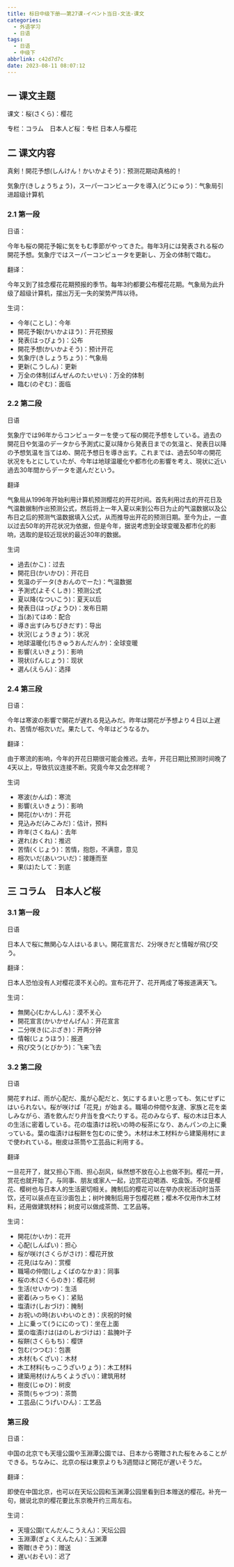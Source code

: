 ```yaml
---
title: 标日中级下册——第27课-イベント当日-文法-课文
categories:
  - 外语学习
  - 日语
tags:
  - 日语
  - 中级下
abbrlink: c42d7d7c
date: 2023-08-11 08:07:12
---
```

## 一 课文主题

课文：桜(さくら)：樱花

专栏：コラム　日本人ど桜：专栏 日本人与樱花

<!--more-->

## 二 课文内容

真剣！開花予想(しんけん！かいかよそう)：预测花期动真格的！

気象庁(きしょうちょう)，ス一パ一コンビュ一夕を導入(どうにゅう)：气象局引进超级计算机

### 2.1 第一段

日语：

今年も桜の開花予報に気をもむ季節がやってきた。毎年3月には発表される桜の開花予想。気象庁ではスーパーコンピュータを更新し、万全の体制で臨む。


翻译：

今年又到了挂念樱花花期预报的季节。每年3约都要公布樱花花期。气象局为此升级了超级计算机，摆出万无一失的架势严阵以待。

生词：

* 今年(ことし)：今年
* 開花予報(かいかよほう)：开花预报
* 発表(はっぴょう)：公布
* 開花予想(かいかよそう)：预计开花
* 気象庁(きしょうちょう)：气象局
* 更新(こうしん)：更新
* 万全の体制(ばんぜんのたいせい)：万全的体制
* 臨む(のぞむ)：面临

### 2.2 第二段

日语

気象庁では96年からコンピューターを使って桜の開花予想をしている。過去の開花日や気温のデータから予測式に夏以降から発表日までの気温と、発表日以降の予想気温を当てはめ、開花予想日を導き出す。これまでは、過去50年の開花状况をもとにしていたが、今年は地球温暖化や都市化の影響を考え、現状に近い過去30年間からデータを選んだという。

翻译

气象局从1996年开始利用计算机预测樱花的开花时间。首先利用过去的开花日及气温数据制作出预测公式，然后将上一年入夏以来到公布日为止的气温数据以及公布日之后的预测气温数据填入公式，从而推导出开花的预测日期。至今为止，一直以过去50年的开花状况为依据，但是今年，据说考虑到全球变暖及都市化的影响，选取的是较近现状的最近30年的数据。

生词

* 過去(かこ)：过去
* 開花日(かいかひ)：开花日
* 気温のデータ(きおんのでーた)：气温数据
* 予測式(よそくしき)：预测公式
* 夏以降(なついこう)：夏天以后
* 発表日(はっぴょうひ)：发布日期
* 当(あ)てはめ：配合
* 導き出す(みちびきだす)：导出
* 状況(じょうきょう)：状况
* 地球温暖化(ちきゅうおんだんか)：全球变暖
* 影響(えいきょう)：影响
* 現状(げんじょう)：现状
* 選ん(えらん)：选择

### 2.4 第三段

日语：

今年は寒波の影響で開花が遅れる見込みだ。昨年は開花が予想より４日以上遅れ、苦情が相次いだ。果たして、今年はどうなるか。

翻译：

由于寒流的影响，今年的开花日期很可能会推迟。去年，开花日期比预测时间晚了4天以上，导致抗议连接不断。究竟今年又会怎样呢？


生词

* 寒波(かんぱ)：寒流
* 影響(えいきょう)：影响
* 開花(かいか)：开花
* 見込みだ(みこみだ)：估计，预料
* 昨年(さくねん)：去年
* 遅れ(おくれ)：推迟
* 苦情(くじょう)：苦情，抱怨，不满意，意见
* 相次いだ(あいついだ)：接踵而至
* 果(は)たして：到底

## 三 コラム　日本人ど桜

### 3.1 第一段

日语

日本人で桜に無関心な人はいるまい。開花宣言だ、2分咲きだと情報が飛び交う。

翻译：

日本人恐怕没有人对樱花漠不关心的。宣布花开了、花开两成了等报道满天飞。

生词：

* 無関心(むかんしん)：漠不关心
* 開花宣言(かいかせんげん)：开花宣言
* 二分咲き(にぶざき)：开两分钟
* 情報(じょうほう)：报道
* 飛び交う(とびかう)：飞来飞去

### 3.2 第二段

日语

開花すれば、雨が心配だ、風が心配だと、気にするまいと思っても、気にせずにはいられない。桜が咲けば「花見」が始まる。職場の仲間や友達、家族と花を楽しみながら、酒を飲んだり弁当を食べたりする。花のみならず、桜の木は日本人の生活に密着している。花の塩漬けは祝いの時の桜茶になり、あんパンの上に乗っている。葉の塩漬けは桜餅を包むのに使う。木材は木工材料から建築用材にまで使われている。樹皮は茶筒や工芸品に利用する。

翻译

一旦花开了，就又担心下雨、担心刮风，纵然想不放在心上也做不到。樱花一开，赏花也就开始了。与同事、朋友或家人一起，边赏花边喝酒、吃盒饭。不仅是樱花、樱树也与日本人的生活密切相关。腌制后的樱花可以在举办庆祝活动时当茶饮，还可以装点在豆沙面包上；树叶腌制后用于包樱花糕；樱木不仅用作木工材料，还用做建筑材料；树皮可以做成茶筒、工艺品等。

生词：

* 開花(かいか)：花开
* 心配(しんぱい)：担心
* 桜が咲け(さくらがさけ)：樱花开放
* 花見(はなみ)：赏樱
* 職場の仲間(しょくばのなかま)：同事
* 桜の木(さくらのき)：樱花树
* 生活(せいかつ)：生活
* 密着(みっちゃく)：紧贴
* 塩漬け(しおづけ)：腌制
* お祝いの時(おいわいのとき)：庆祝的时候
* 上に乗って(うににのって)：坐在上面
* 葉の塩漬けは(はのしおづけは)：盐腌叶子
* 桜餅(さくらもち)：樱饼
* 包む(つつむ)：包裹
* 木材(もくざい)：木材
* 木工材料(もっこうざいりょう)：木工材料
* 建築用材(けんちくようざい)：建筑用材
* 樹皮(じゅひ)：树皮
* 茶筒(ちゃづつ)：茶筒
* 工芸品(こうげいひん)：工艺品

### 第三段

日语：

中国の北京でも天壇公園や玉淵潭公園では、日本から寄贈された桜をみることができる。ちなみに、北京の桜は東京よりも3週間ほど開花が遅いそうだ。

翻译：

即使在中国北京，也可以在天坛公园和玉渊潭公园里看到日本赠送的樱花。补充一句，据说北京的樱花要比东京晚开约三周左右。

生词：

* 天壇公園(てんだんこうえん)：天坛公园
* 玉淵潭(ぎょくえんたん)：玉渊潭
* 寄贈(きぞう)：赠送
* 遅い(おそい)：迟了